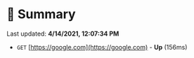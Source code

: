 # 📖 Summary
Last updated: **4/14/2021, 12:07:34 PM**

- `GET` [https://google.com](https://google.com) - **Up** (156ms)
